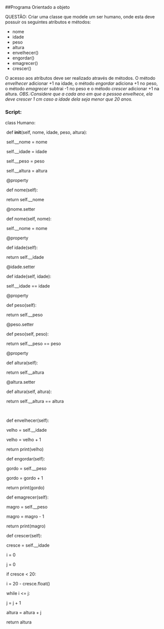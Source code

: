 ##Programa Orientado a objeto

QUESTÃO:  Criar uma classe que modele um ser humano, onde esta deve possuir os seguintes atributos e métodos:

- nome
- idade
- peso
- altura
- envelhecer()
- engordar()
- emagrecer()
- crescer()

O acesso aos atributos deve ser realizado através de métodos. O método *envelhecer* adicionar +1 na idade, o método *engordar* adiciona +1 no peso, o método *emagrecer* subtrai -1 no peso e o método *crescer* adicionar +1 na altura. *OBS.:Considere que a cada ano em que a pessoa envelhece, ela deve crescer 1 cm caso a idade dela seja menor que 20 anos.*



### Script:

class Humano:

​    def __init__(self, nome, idade, peso, altura):

​        self.__nome = nome

​        self.__idade = idade

​        self.__peso = peso

​        self.__altura = altura



​    @property

​    def nome(self):

​        return self.__nome

​    @nome.setter

​    def nome(self, nome):

​        self.__nome = nome

​    @property

​    def idade(self):

​        return self.__idade

​    @idade.setter

​    def idade(self, idade):

​        self.__idade == idade

​        @property

​    def peso(self):

​        return self.__peso

​    @peso.setter

​    def peso(self, peso):

​        return self.__peso == peso

​    @property

​    def altura(self):

​        return self.__altura

​    @altura.setter

​    def altura(self, altura):

​        return self.__altura == altura

​    

​    def envelhecer(self):

​        velho = self.__idade

​        velho = velho + 1

​        return print(velho)



​    def engordar(self):

​        gordo = self.__peso

​        gordo = gordo + 1

​        return print(gordo)



​    def emagrecer(self):

​        magro = self.__peso

​        magro = magro - 1

​        return print(magro)



​    def crescer(self):

​        cresce = self.__idade

​        i = 0

​        j = 0

​        if cresce < 20:

​            i = 20 - cresce.float()

​            while i <= j:

​                j = j + 1

​                altura = altura + j

​        return altura